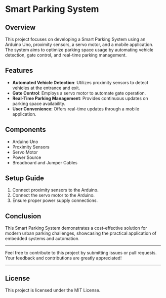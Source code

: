 # Smart Parking System

## Overview

This project focuses on developing a Smart Parking System using an Arduino Uno, proximity sensors, a servo motor, and a mobile application. The system aims to optimize parking space usage by automating vehicle detection, gate control, and real-time parking management.

## Features

- **Automated Vehicle Detection**: Utilizes proximity sensors to detect vehicles at the entrance and exit.
- **Gate Control**: Employs a servo motor to automate gate operation.
- **Real-Time Parking Management**: Provides continuous updates on parking space availability.
- **User Convenience**: Offers real-time updates through a mobile application.

## Components

- Arduino Uno
- Proximity Sensors
- Servo Motor
- Power Source
- Breadboard and Jumper Cables

## Setup Guide

1. Connect proximity sensors to the Arduino.
2. Connect the servo motor to the Arduino.
3. Ensure proper power supply connections.

## Conclusion

This Smart Parking System demonstrates a cost-effective solution for modern urban parking challenges, showcasing the practical application of embedded systems and automation.

---

Feel free to contribute to this project by submitting issues or pull requests. Your feedback and contributions are greatly appreciated!

---

## License

This project is licensed under the MIT License.
